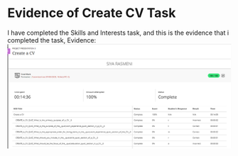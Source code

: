 # Evidence of Create CV Task
I have completed the Skills and Interests task, and this is the evidence that i completed the task, 
Evidence:![create cv](create%20cv.PNG)
